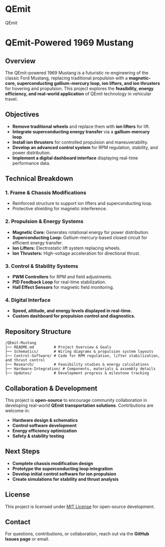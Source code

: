 # QEmit
QEmit

# QEmit-Powered 1969 Mustang

## Overview
The QEmit-powered 1969 Mustang is a futuristic re-engineering of the classic Ford Mustang, replacing traditional propulsion with a **magnetic-core, superconducting gallium-mercury loop, ion lifters, and ion thrusters** for hovering and propulsion. This project explores the **feasibility, energy efficiency, and real-world application** of QEmit technology in vehicular travel.

## Objectives
- **Remove traditional wheels** and replace them with **ion lifters** for lift.
- **Integrate superconducting energy transfer** via a **gallium-mercury loop**.
- **Install ion thrusters** for controlled propulsion and maneuverability.
- **Develop an advanced control system** for RPM regulation, stability, and power distribution.
- **Implement a digital dashboard interface** displaying real-time performance data.

## Technical Breakdown
### 1. **Frame & Chassis Modifications**
   - Reinforced structure to support ion lifters and superconducting loop.
   - Protective shielding for magnetic interference.

### 2. **Propulsion & Energy Systems**
   - **Magnetic Core:** Generates rotational energy for power distribution.
   - **Superconducting Loop:** Gallium-mercury-based closed circuit for efficient energy transfer.
   - **Ion Lifters:** Electrostatic lift system replacing wheels.
   - **Ion Thrusters:** High-voltage acceleration for directional thrust.

### 3. **Control & Stability Systems**
   - **PWM Controllers** for RPM and field adjustments.
   - **PID Feedback Loop** for real-time stabilization.
   - **Hall Effect Sensors** for magnetic field monitoring.

### 4. **Digital Interface**
   - **Speed, altitude, and energy levels displayed in real-time.**
   - **Custom dashboard for propulsion control and diagnostics.**

## Repository Structure
```
/QEmit-Mustang
├── README.md         # Project Overview & Goals
├── Schematics/       # Wiring diagrams & propulsion system layouts
├── Control-Software/ # Code for RPM regulation, lifter stabilization, and thrust control
├── Research/         # Feasibility studies & energy calculations
├── Hardware-Integration/ # Components, materials & assembly details
├── Updates/          # Development progress & milestone tracking
```

## Collaboration & Development
This project is **open-source** to encourage community collaboration in developing real-world **QEmit transportation solutions**. Contributions are welcome in:
- **Hardware design & schematics**
- **Control software development**
- **Energy efficiency optimization**
- **Safety & stability testing**

## Next Steps
- **Complete chassis modification design**
- **Prototype the superconducting loop integration**
- **Develop initial control software for ion propulsion**
- **Create simulations for stability and thrust analysis**

## License
This project is licensed under [MIT License](LICENSE) for open-source development.

## Contact
For questions, contributions, or collaboration, reach out via the **GitHub Issues page** or email.


